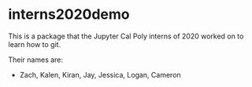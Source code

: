 # interns2020demo

This is a package that the Jupyter Cal Poly interns of 2020 worked on to learn how to git.


Their names are:

* Zach, Kalen, Kiran, Jay, Jessica, Logan, Cameron